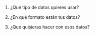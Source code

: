 1. ¿Qué tipo de datos quieres usar?


2. ¿En qué formato están tus datos?


3. ¿Qué quisieras hacer con esos datos?
